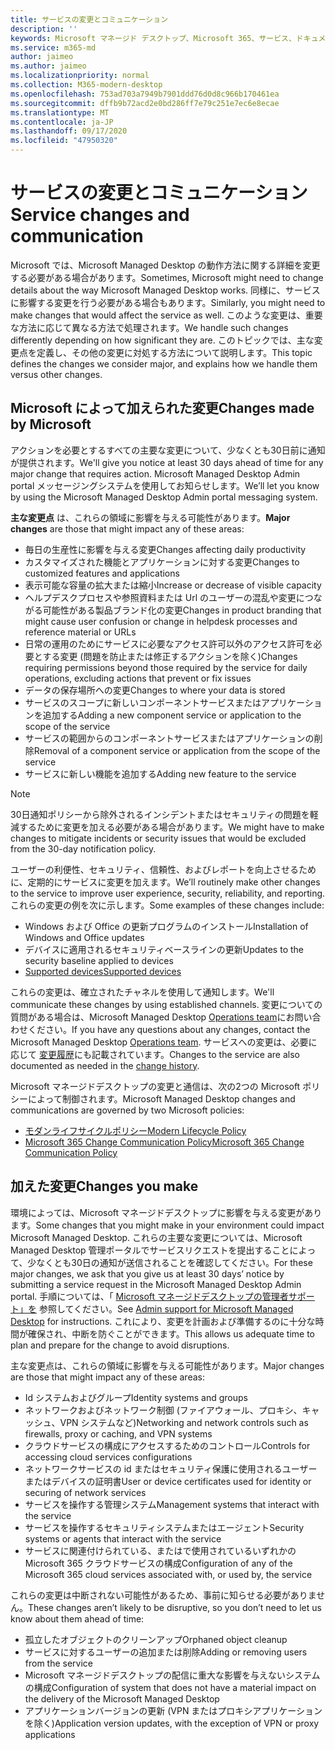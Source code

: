 ```yaml
---
title: サービスの変更とコミュニケーション
description: ''
keywords: Microsoft マネージド デスクトップ、Microsoft 365、サービス、ドキュメント
ms.service: m365-md
author: jaimeo
ms.author: jaimeo
ms.localizationpriority: normal
ms.collection: M365-modern-desktop
ms.openlocfilehash: 753ad703a7949b7901ddd76d0d8c966b170461ea
ms.sourcegitcommit: dffb9b72acd2e0bd286ff7e79c251e7ec6e8ecae
ms.translationtype: MT
ms.contentlocale: ja-JP
ms.lasthandoff: 09/17/2020
ms.locfileid: "47950320"
---
```

# <a name="service-changes-and-communication"></a><span data-ttu-id="27d36-103">サービスの変更とコミュニケーション</span><span class="sxs-lookup"><span data-stu-id="27d36-103">Service changes and communication</span></span>

<span data-ttu-id="27d36-104">Microsoft では、Microsoft Managed Desktop の動作方法に関する詳細を変更する必要がある場合があります。</span><span class="sxs-lookup"><span data-stu-id="27d36-104">Sometimes, Microsoft might need to change details about the way Microsoft Managed Desktop works.</span></span> <span data-ttu-id="27d36-105">同様に、サービスに影響する変更を行う必要がある場合もあります。</span><span class="sxs-lookup"><span data-stu-id="27d36-105">Similarly, you might need to make changes that would affect the service as well.</span></span> <span data-ttu-id="27d36-106">このような変更は、重要な方法に応じて異なる方法で処理されます。</span><span class="sxs-lookup"><span data-stu-id="27d36-106">We handle such changes differently depending on how significant they are.</span></span> <span data-ttu-id="27d36-107">このトピックでは、主な変更点を定義し、その他の変更に対処する方法について説明します。</span><span class="sxs-lookup"><span data-stu-id="27d36-107">This topic defines the changes we consider major, and explains how we handle them versus other changes.</span></span>



## <a name="changes-made-by-microsoft"></a><span data-ttu-id="27d36-108">Microsoft によって加えられた変更</span><span class="sxs-lookup"><span data-stu-id="27d36-108">Changes made by Microsoft</span></span>

<span data-ttu-id="27d36-109">アクションを必要とするすべての主要な変更について、少なくとも30日前に通知が提供されます。</span><span class="sxs-lookup"><span data-stu-id="27d36-109">We'll give you notice at least 30 days ahead of time for any major change that requires action.</span></span> <span data-ttu-id="27d36-110">Microsoft Managed Desktop Admin portal メッセージングシステムを使用してお知らせします。</span><span class="sxs-lookup"><span data-stu-id="27d36-110">We’ll let you know by using the Microsoft Managed Desktop Admin portal messaging system.</span></span>

<span data-ttu-id="27d36-111">**主な変更点** は、これらの領域に影響を与える可能性があります。</span><span class="sxs-lookup"><span data-stu-id="27d36-111">**Major changes** are those that might impact any of these areas:</span></span>
- <span data-ttu-id="27d36-112">毎日の生産性に影響を与える変更</span><span class="sxs-lookup"><span data-stu-id="27d36-112">Changes affecting daily productivity</span></span>
- <span data-ttu-id="27d36-113">カスタマイズされた機能とアプリケーションに対する変更</span><span class="sxs-lookup"><span data-stu-id="27d36-113">Changes to customized features and applications</span></span>
- <span data-ttu-id="27d36-114">表示可能な容量の拡大または縮小</span><span class="sxs-lookup"><span data-stu-id="27d36-114">Increase or decrease of visible capacity</span></span>
- <span data-ttu-id="27d36-115">ヘルプデスクプロセスや参照資料または Url のユーザーの混乱や変更につながる可能性がある製品ブランド化の変更</span><span class="sxs-lookup"><span data-stu-id="27d36-115">Changes in product branding that might cause user confusion or change in helpdesk processes and reference material or URLs</span></span>
- <span data-ttu-id="27d36-116">日常の運用のためにサービスに必要なアクセス許可以外のアクセス許可を必要とする変更 (問題を防止または修正するアクションを除く)</span><span class="sxs-lookup"><span data-stu-id="27d36-116">Changes requiring permissions beyond those required by the service for daily operations, excluding actions that prevent or fix issues</span></span>
- <span data-ttu-id="27d36-117">データの保存場所への変更</span><span class="sxs-lookup"><span data-stu-id="27d36-117">Changes to where your data is stored</span></span>
- <span data-ttu-id="27d36-118">サービスのスコープに新しいコンポーネントサービスまたはアプリケーションを追加する</span><span class="sxs-lookup"><span data-stu-id="27d36-118">Adding a new component service or application to the scope of the service</span></span>
- <span data-ttu-id="27d36-119">サービスの範囲からのコンポーネントサービスまたはアプリケーションの削除</span><span class="sxs-lookup"><span data-stu-id="27d36-119">Removal of a component service or application from the scope of the service</span></span>
- <span data-ttu-id="27d36-120">サービスに新しい機能を追加する</span><span class="sxs-lookup"><span data-stu-id="27d36-120">Adding new feature to the service</span></span>

> [!NOTE]
> <span data-ttu-id="27d36-121">30日通知ポリシーから除外されるインシデントまたはセキュリティの問題を軽減するために変更を加える必要がある場合があります。</span><span class="sxs-lookup"><span data-stu-id="27d36-121">We might have to make changes to mitigate incidents or security issues that would be excluded from the 30-day notification policy.</span></span>

<span data-ttu-id="27d36-122">ユーザーの利便性、セキュリティ、信頼性、およびレポートを向上させるために、定期的にサービスに変更を加えます。</span><span class="sxs-lookup"><span data-stu-id="27d36-122">We’ll routinely make other changes to the service to improve user experience, security, reliability, and reporting.</span></span> <span data-ttu-id="27d36-123">これらの変更の例を次に示します。</span><span class="sxs-lookup"><span data-stu-id="27d36-123">Some examples of these changes include:</span></span>

- <span data-ttu-id="27d36-124">Windows および Office の更新プログラムのインストール</span><span class="sxs-lookup"><span data-stu-id="27d36-124">Installation of Windows and Office updates</span></span>
- <span data-ttu-id="27d36-125">デバイスに適用されるセキュリティベースラインの更新</span><span class="sxs-lookup"><span data-stu-id="27d36-125">Updates to the security baseline applied to devices</span></span>
- [<span data-ttu-id="27d36-126">Supported devices</span><span class="sxs-lookup"><span data-stu-id="27d36-126">Supported devices</span></span>](device-list.md)

<span data-ttu-id="27d36-127">これらの変更は、確立されたチャネルを使用して通知します。</span><span class="sxs-lookup"><span data-stu-id="27d36-127">We'll communicate these changes by using established channels.</span></span> <span data-ttu-id="27d36-128">変更についての質問がある場合は、Microsoft Managed Desktop [Operations team](../working-with-managed-desktop/admin-support.md)にお問い合わせください。</span><span class="sxs-lookup"><span data-stu-id="27d36-128">If you have any questions about any changes, contact the Microsoft Managed Desktop [Operations team](../working-with-managed-desktop/admin-support.md).</span></span> <span data-ttu-id="27d36-129">サービスへの変更は、必要に応じて [変更履歴](../change-history-managed-desktop.md)にも記載されています。</span><span class="sxs-lookup"><span data-stu-id="27d36-129">Changes to the service are also documented as needed in the [change history](../change-history-managed-desktop.md).</span></span>

<span data-ttu-id="27d36-130">Microsoft マネージドデスクトップの変更と通信は、次の2つの Microsoft ポリシーによって制御されます。</span><span class="sxs-lookup"><span data-stu-id="27d36-130">Microsoft Managed Desktop changes and communications are governed by two Microsoft policies:</span></span>
- [<span data-ttu-id="27d36-131">モダンライフサイクルポリシー</span><span class="sxs-lookup"><span data-stu-id="27d36-131">Modern Lifecycle Policy</span></span>](https://support.microsoft.com/help/30881/modern-lifecycle-policy)
- [<span data-ttu-id="27d36-132">Microsoft 365 Change Communication Policy</span><span class="sxs-lookup"><span data-stu-id="27d36-132">Microsoft 365 Change Communication Policy</span></span>](https://docs.microsoft.com/office365/admin/manage/message-center?redirectSourcePath=%252fen-us%252farticle%252fMessage-center-in-Office-365-38FB3333-BFCC-4340-A37B-DEDA509C2093&view=o365-worldwide)

## <a name="changes-you-make"></a><span data-ttu-id="27d36-133">加えた変更</span><span class="sxs-lookup"><span data-stu-id="27d36-133">Changes you make</span></span>

<span data-ttu-id="27d36-134">環境によっては、Microsoft マネージドデスクトップに影響を与える変更があります。</span><span class="sxs-lookup"><span data-stu-id="27d36-134">Some changes that you might make in your environment could impact Microsoft Managed Desktop.</span></span> <span data-ttu-id="27d36-135">これらの主要な変更については、Microsoft Managed Desktop 管理ポータルでサービスリクエストを提出することによって、少なくとも30日の通知が送信されることを確認してください。</span><span class="sxs-lookup"><span data-stu-id="27d36-135">For these major changes, we ask that you give us at least 30 days’ notice by submitting a service request in the Microsoft Managed Desktop Admin portal.</span></span> <span data-ttu-id="27d36-136">手順については、「 [Microsoft マネージドデスクトップの管理者サポート」を](../working-with-managed-desktop/admin-support.md) 参照してください。</span><span class="sxs-lookup"><span data-stu-id="27d36-136">See [Admin support for Microsoft Managed Desktop](../working-with-managed-desktop/admin-support.md) for instructions.</span></span> <span data-ttu-id="27d36-137">これにより、変更を計画および準備するのに十分な時間が確保され、中断を防ぐことができます。</span><span class="sxs-lookup"><span data-stu-id="27d36-137">This allows us adequate time to plan and prepare for the change to avoid disruptions.</span></span>

<span data-ttu-id="27d36-138">主な変更点は、これらの領域に影響を与える可能性があります。</span><span class="sxs-lookup"><span data-stu-id="27d36-138">Major changes are those that might impact any of these areas:</span></span>

- <span data-ttu-id="27d36-139">Id システムおよびグループ</span><span class="sxs-lookup"><span data-stu-id="27d36-139">Identity systems and groups</span></span>
- <span data-ttu-id="27d36-140">ネットワークおよびネットワーク制御 (ファイアウォール、プロキシ、キャッシュ、VPN システムなど)</span><span class="sxs-lookup"><span data-stu-id="27d36-140">Networking and network controls such as firewalls, proxy or caching, and VPN systems</span></span>
- <span data-ttu-id="27d36-141">クラウドサービスの構成にアクセスするためのコントロール</span><span class="sxs-lookup"><span data-stu-id="27d36-141">Controls for accessing cloud services configurations</span></span>
- <span data-ttu-id="27d36-142">ネットワークサービスの id またはセキュリティ保護に使用されるユーザーまたはデバイスの証明書</span><span class="sxs-lookup"><span data-stu-id="27d36-142">User or device certificates used for identity or securing of network services</span></span>
- <span data-ttu-id="27d36-143">サービスを操作する管理システム</span><span class="sxs-lookup"><span data-stu-id="27d36-143">Management systems that interact with the service</span></span>
- <span data-ttu-id="27d36-144">サービスを操作するセキュリティシステムまたはエージェント</span><span class="sxs-lookup"><span data-stu-id="27d36-144">Security systems or agents that interact with the service</span></span>
- <span data-ttu-id="27d36-145">サービスに関連付けられている、またはで使用されているいずれかの Microsoft 365 クラウドサービスの構成</span><span class="sxs-lookup"><span data-stu-id="27d36-145">Configuration of any of the Microsoft 365 cloud services associated with, or used by, the service</span></span>

<span data-ttu-id="27d36-146">これらの変更は中断されない可能性があるため、事前に知らせる必要がありません。</span><span class="sxs-lookup"><span data-stu-id="27d36-146">These changes aren’t likely to be disruptive, so you don’t need to let us know about them ahead of time:</span></span>

- <span data-ttu-id="27d36-147">孤立したオブジェクトのクリーンアップ</span><span class="sxs-lookup"><span data-stu-id="27d36-147">Orphaned object cleanup</span></span>
- <span data-ttu-id="27d36-148">サービスに対するユーザーの追加または削除</span><span class="sxs-lookup"><span data-stu-id="27d36-148">Adding or removing users from the service</span></span>
- <span data-ttu-id="27d36-149">Microsoft マネージドデスクトップの配信に重大な影響を与えないシステムの構成</span><span class="sxs-lookup"><span data-stu-id="27d36-149">Configuration of system that does not have a material impact on the delivery of the Microsoft Managed Desktop</span></span>
- <span data-ttu-id="27d36-150">アプリケーションバージョンの更新 (VPN またはプロキシアプリケーションを除く)</span><span class="sxs-lookup"><span data-stu-id="27d36-150">Application version updates, with the exception of VPN or proxy applications</span></span>


